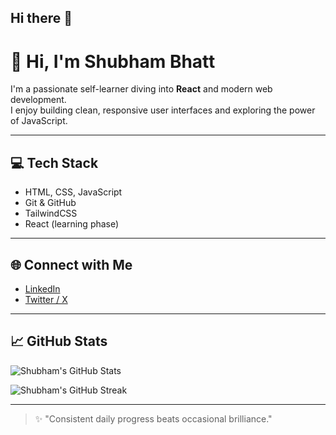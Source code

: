 ## Hi there 👋

# 👋 Hi, I'm Shubham Bhatt

I'm a passionate self-learner diving into **React** and modern web development.  
I enjoy building clean, responsive user interfaces and exploring the power of JavaScript.

---

## 💻 Tech Stack

- HTML, CSS, JavaScript
- Git & GitHub
- TailwindCSS
- React (learning phase)

---

## 🌐 Connect with Me

- [LinkedIn](https://www.linkedin.com/in/shubh-bhatt/)
- [Twitter / X](https://x.com/sudo_pacman_)

---

## 📈 GitHub Stats

![Shubham's GitHub Stats](https://github-readme-stats.vercel.app/api?username=shubh-bhatt&show_icons=true&theme=radical)

![Shubham's GitHub Streak](https://github-readme-streak-stats.herokuapp.com/?user=shubh-bhatt&theme=radical)

---

> ✨ "Consistent daily progress beats occasional brilliance."

